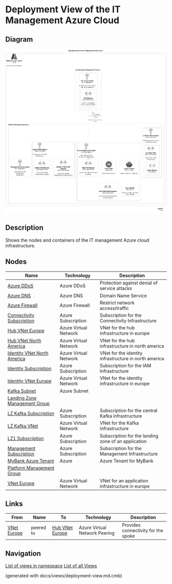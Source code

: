 # Deployment View of the IT Management Azure Cloud

## Diagram
![Deployment View of the IT Management Azure Cloud](../../../mybank/it-management/azure/deployment-view.png)

## Description
Shows the nodes and containers of the IT management Azure cloud infrastructure.

## Nodes
| Name | Technology | Description |
|---|---|---|
| [Azure DDoS](../../../mybank/it-management/azure/ddos-protection.md) | Azure DDoS | Protection against denial of service attacks |
| [Azure DNS](../../../mybank/it-management/azure/dns.md) | Azure DNS | Domain Name Service |
| [Azure Firewall](../../../mybank/it-management/azure/firewall.md) | Azure Firewall | Restrict network access/traffic |
| [Connectivity Subscription](../../../mybank/it-management/azure/connectivity-subscription.md) | Azure Subscription | Subscription for the Connectivity Infrastructure |
| [Hub VNet Europe](../../../mybank/it-management/azure/hub-vnet-europe.md) | Azure Virtual Network | VNet for the hub infrastructure in europe |
| [Hub VNet North America](../../../mybank/it-management/azure/hub-vnet-north-america.md) | Azure Virtual Network | VNet for the hub infrastructure in north america |
| [Identity  VNet North America](../../../mybank/it-management/azure/identity-vnet-north-america.md) | Azure Virtual Network | VNet for the identity infrastructure in north america |
| [Identity Subscription](../../../mybank/it-management/azure/identity-subscription.md) | Azure Subscription | Subscription for the IAM Infrastructure |
| [Identity VNet Europe](../../../mybank/it-management/azure/identity-vnet-europe.md) | Azure Virtual Network | VNet for the identity infrastructure in europe |
| [Kafka Subnet](../../../mybank/it-management/azure/plz-kafka-subnet.md) | Azure Subnet |  |
| [Landing Zone Management Group](../../../mybank/it-management/azure/landing-zone-management-group.md) |  |  |
| [LZ Kafka Subscription](../../../mybank/it-management/azure/plz-kafka-subscription.md) | Azure Subscription | Subscription for the central Kafka infrastructure |
| [LZ Kafka VNet](../../../mybank/it-management/azure/plz-kafka-vnet.md) | Azure Virtual Network | VNet for the Kafka infrastructure |
| [LZ1 Subscription](../../../mybank/it-management/azure/alz1-subscription.md) | Azure Subscription | Subscription for the landing zone of an application |
| [Management Subscription](../../../mybank/it-management/azure/management-subscription.md) | Azure Subscription | Subscription for the Management Infrastructure |
| [MyBank Azure Tenant](../../../mybank/it-management/azure/mybank-azure-tenant.md) | Azure | Azure Tenant for MyBank |
| [Platform Management Group](../../../mybank/it-management/azure/platform-management-group.md) |  |  |
| [VNet Europe](../../../mybank/it-management/azure/alz1-vnet-europe.md) | Azure Virtual Network | VNet for an application infrastructure in europe |

## Links
| From | Name | To | Technology | Description |
|---|---|---|---|---|
| [VNet Europe](../../../mybank/it-management/azure/alz1-vnet-europe.md) | peered to | [Hub VNet Europe](../../../mybank/it-management/azure/hub-vnet-europe.md) | Azure Virtual Network Peering | Provides connectivity for the spoke |


## Navigation
[List of views in namespace](./views-in-namespace.md)
[List of all Views](../../../views.md)

(generated with docs/views/deployment-view.md.cmb)

